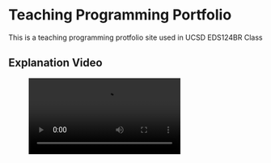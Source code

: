 # Teaching Programming Portfolio

This is a teaching programming protfolio site used in UCSD EDS124BR Class

## Explanation Video
<!-- blank line -->
<figure class="video_container">
  <video controls="true" allowfullscreen="true"> 
    <source src="src/ExplainationCode.mp4" type="video/mp4">
  </video>
</figure>
<!-- blank line -->

